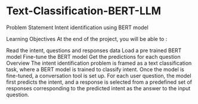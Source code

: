 # Text-Classification-BERT-LLM


Problem Statement
Intent identification using BERT model

Learning Objectives
At the end of the project, you will be able to :

Read the intent, questions and responses data
Load a pre trained BERT model
Fine-tune the BERT model
Get the predictions for each question
Overview
The intent identification problem is framed as a text classification task, where a BERT model is trained to classify intent. Once the model is fine-tuned, a conversation tool is set up. For each user question, the model first predicts the intent, and a response is selected from a predefined set of responses corresponding to the predicted intent as the answer to the input question.
